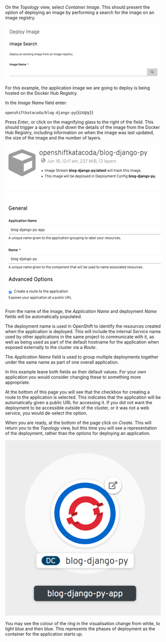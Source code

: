 On the _Topology_ view, select _Container Image_. This should present the option of deploying an image by performing a search for the image on an image registry.

![Image Search](../../assets/introduction/deploying-images-42/02-image-search.png)

For this example, the application image we are going to deploy is being hosted on the Docker Hub Registry.

In the _Image Name_ field enter:

``openshiftkatacoda/blog-django-py``{{copy}}

Press _Enter_, or click on the magnifying glass to the right of the field. This should trigger a query to pull down the details of the image from the Docker Hub Registry, including information on when the image was last updated, the size of the image and the number of layers.

![Application Image Details](../../assets/introduction/deploying-images-42/02-image-name-details.png)

From the name of the image, the _Application Name_ and deployment _Name_ fields will be automatically populated.

The deployment name is used in OpenShift to identify the resources created when the application is deployed. This will include the internal _Service_ name used by other applications in the same project to communicate with it, as well as being used as part of the default hostname for the application when exposed externally to the cluster via a _Route_.

The _Application Name_ field is used to group multiple deployments together under the same name as part of one overall application.

In this example leave both fields as their default values. For your own application you would consider changing these to something more appropriate.

At the bottom of this page you will see that the checkbox for creating a route to the application is selected. This indicates that the application will be automatically given a public URL for accessing it. If you did not want the deployment to be accessible outside of the cluster, or it was not a web service, you would de-select the option.

When you are ready, at the bottom of the page click on _Create_. This will return you to the _Topology_ view, but this time you will see a representation of the deployment, rather than the options for deploying an application.

![Topology View](../../assets/introduction/deploying-images-42/02-topology-view.png)

You may see the colour of the ring in the visualisation change from white, to light blue and then blue. This represents the phases of deployment as the container for the application starts up.
